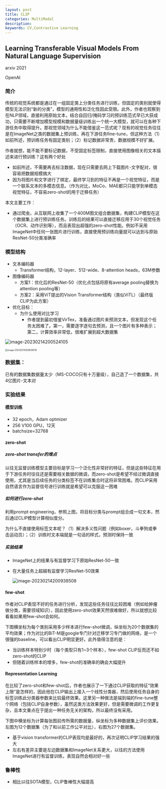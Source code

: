 ```yaml
---
layout: post
title: CLIP
categories: MultiModal
description:
keywords: CV,Contrastive Learning
---
```


## Learning Transferable Visual Models From Natural Language Supervision

arxiv 2021

OpenAI

### 简介

传统的视觉系统都是通过在一组固定类上分类任务进行训练，但固定的类别就使得模型无法识别“新的分类”，模型的通用性和泛化性因此受限。此外，作者也观察到在NLP领域，直接利用原始文本，结合自回归/掩码学习的预训练范式早已大获成功，只需要不断增加模型规模和数据量级训练出一个统一大模型，就可以在各种下游任务中取得提升。那视觉领域为什么不能借鉴这一范式呢？现有的视觉任务往往是在ImageNet之类的数据集上预训练，再在下游任务fine-tune，但这种方法（1）如前所述，预训练任务有固定类别；（2）标记数据非常贵，数据规模不好扩展。

作者就想，能不能不要标记数据，不受固定标签限制，直接使用图像相关的文本描述来进行预训练？这有两个好处

- 如前所述，不需要再去标注数据，现在只需要去网上下载图片-文字配对，很容易把数据规模搞大
- 因为将图片和文字进行了绑定，最终学习到的特征不再是一个视觉特征，而是一个联系文本的多模态信息。（作为对比，MoCo、MAE都只只能学到单模态视觉特征，不容易zero-shot的用于迁移任务）

本文主要工作：

- 通过爬虫，从互联网上收集了一个400M图文组合数据集，构建CLIP模型在这个数据集上进行预训练任务。训练后的结果可以直接迁移应用于30个视觉任务（OCR、动作识别等），而且表现出超强的zero-shot性能。例如不采用ImageNet中任何一张图片进行训练，直接使用预训练向量就可以达到与原始ResNet-50分类准确率

### 模型结构

- 文本编码器
  - Transformer结构，12-layer、512-wide、8-attention heads，63M参数
- 图像编码器
  - 方案1：优化后的ResNet-50（优化点包括将原有average pooling替换为attention pooling等）
  - 方案2：采用ViT提出的Vision Transformer结构（类似ViTL）（最终版CLIP为此方案）
- 优化目标：
  - 为什么使用对比学习
    - 作者提到最初借鉴VirTex，准备通过图片来预测文本，但发现这个任务太困难了。第一，需要逐字逐句去预测，且一个图片有多种表示；第二，计算效率非常低，很难扩展到超大数据集

![image-20230214200524105](http://pic.inoodles.online/imgimage-20230214200524105.png)

<img src="http://pic.inoodles.online/imgimage-20230214200639318.png" alt="image-20230214200639318" style="zoom:50%;" />

### 数据集：

已有的数据集数据量太少（MS-COCO只有十万量级），自己造了一个数据集，共4亿图片-文本对

### 实验结果

#### 模型训练

- 32 epoch，Adam optmizer
- 256 V100 GPU，12天
- batchsize=32768

#### zero-shot

##### zero-shot transfer的难点

以往无监督训练模型主要目标是学习一个泛化性非常好的特征，但是这些特征在用于下游任务时往往还是需要相关数据的微调，而zero-shot是希望不经过微调直接使用，尤其是当后续任务的分类标签不在训练集合时这将非常困难。而CLIP采用自然语言作为监督信号进行训练就是希望可以克服这一困难

##### 如何进行zero-shot

利用prompt engineering，参照上图，将目标分类与prompt组合成一句文本，然后通过CLIP模型计算相似度分。

为什么不直接使用标签文本呢？（1）解决多义性问题（例如boxer，斗拳狗或拳击运动员）；（2）训练时文本端就是一句话的样式，预测时保持一致

##### 实验结果

- ImageNet上的结果与有监督学习下原始ResNet-50一致

- 在大量任务上超越有监督学习ResNet-50效果

  ![image-20230214200938508](http://pic.inoodles.online/imgimage-20230214200938508.png)

#### few-shot

作者对CLIP表现不好的任务进行分析，发现这些任务往往比较困难（例如给肿瘤做分类，需要领域知识），因此使用zero-shot效果天然很难做好，所以就想比较看看如果用few-shot会如何。

下图横坐标为每个类别采用多少样本进行few-shot微调，纵坐标为20个数据集的平均效果；作为对比的BiT-M是google专门针对迁移学习专门做的网络，是一个很强的baseline，可以看出CLIP明显更好。此外值得注意的是：

- 当训练样本特别少时（每个类型只有1~3个样本），few-shot CLIP反而还不如zero-shot的CLIP
- 但随着训练样本的增多，few-shot的准确率的确会大幅提升

#### Representation Learning

在比较了zero-shot和few-shot后，作者也展示了一下通过CLIP获取的特征“效果上限”是怎样的，因此他在CLIP输出上接入一个线性分类器，然后使用任务自身的标签训练此分类器参数来比较最终效果。这里另一种做法是端到端的fine-tune整个网络（包括CLIP自身参数），虽然这类方法效果更好，但是需要微调的工作更复杂，且本文重点在于提出一种任务无关的架构，所以最终没有采用。

下图中横坐标为计算每张图前传所需的数据量，纵坐标为多种数据集上评价效果。左图为12个数据集（为了和以前工作公平对比），右图为27个数据集。

- 基于vision transformer的CLIP表现均是最好的，再次证明CLIP学习结果的强大
- 左右有差异主要是左边数据集和ImageNet关系更大，以往的方法使用ImageNet进行有监督训练，表现自然会相对好一些

### 鲁棒性

- 相比以往SOTA模型，CLIP鲁棒性大幅提高
